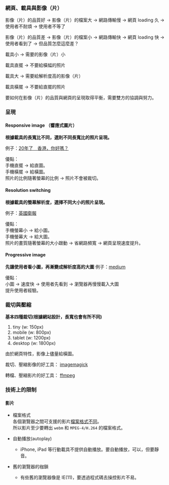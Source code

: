 ### 網頁、載具與影像（片）
影像（片）的品質好 -> 影像（片）的檔案大 -> 網路傳輸慢 -> 網頁 loading 久 -> 使用者不耐煩 -> 使用者不等了

影像（片）的品質差 -> 影像（片）的檔案小 -> 網路傳輸快 -> 網頁 loading 快 -> 使用者看到了 -> 但品質怎麼這麼差？

載具小 -> 需要的影像（片）小 

載具直擺 -> 不要給橫幅的照片

載具大 -> 需要給解析度高的影像（片）

載具橫擺 -> 不要給直擺的照片

要如何在影像（片）的品質與網頁的呈現取得平衡，需要雙方的協調與努力。

### 呈現
#### Responsive image （響應式圖片）
**根據載具的長寬比不同，選則不同長寬比的照片呈現。**

例子：[20年了　香港，你好嗎？](https://www.twreporter.org/topics/transfer-of-sovereignty-over-hong-kong-20years)

優點：<br/>
手機直擺 -> 給直圖。<br/>
手機橫擺 -> 給橫圖。<br/>
照片的比例隨著螢幕的比例 -> 照片不會被裁切。

#### Resolution switching
**根據載具的螢幕解析度，選擇不同大小的照片呈現。**

例子：[英國衛報](https://www.theguardian.com/international)

優點：<br/>
手機螢幕小 -> 給小圖。<br/>
手機螢幕大 -> 給大圖。<br/>
照片的畫質隨著螢幕的大小跟動 -> 省網路頻寬 -> 網頁呈現速度提升。

#### Progressive image
**先讓使用者看小圖，再漸變成解析度高的大圖**
例子：[medium](https://medium.com/)

優點：<br/>
小圖 -> 速度快 -> 使用者先看到 -> 瀏覽器再慢慢載入大圖<br/>
提升使用者經驗。

### 裁切與壓縮
**基本四種裁切(根據網站設計，長寬也會有所不同)**<br/>
1. tiny (w: 150px)
2. mobile (w: 800px)
3. tablet (w: 1200px)
4. desktop (w: 1800px)

由於網頁特性，影像上儘量給橫圖。

裁切、壓縮影像的好工具：
[imagemagick](http://b8807053.pixnet.net/blog/post/337965926-imagemagick)

轉檔、壓縮影片的好工具：
[ffmpeg](https://lnpcd.blogspot.tw/2012/09/ffmpeg.html)

### 技術上的限制
#### 影片
* 檔案格式<br/>
各個瀏覽器之間可支援的影片[檔案格式不同](https://www.w3schools.com/tags/tag_video.asp)。<br/>
所以影片至少要轉出 `webm` 和 `MPEG-4/H.264` 的檔案格式。

* 自動播放(autoplay)<br/>
  * iPhone, iPad 等行動載具不提供自動播放。要自動播放，可以，但要靜音。
  
* 舊的瀏覽器的枷鎖
  * 有些舊的瀏覽器像是 IE(11)，要透過程式碼去操控影片不易。
